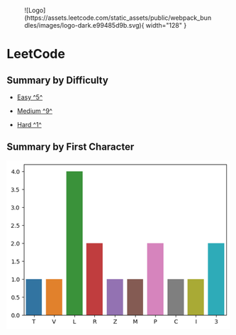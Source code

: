<figure markdown>
![Logo](https://assets.leetcode.com/static_assets/public/webpack_bundles/images/logo-dark.e99485d9b.svg){ width="128" }
</figure>

# LeetCode

## Summary by Difficulty

- [Easy ^5^](easy.md)

- [Medium ^9^](medium.md)

- [Hard ^1^](hard.md)

## Summary by First Character

![summary-by-first-char](summary-by-first-char.png)
